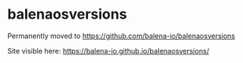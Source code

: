 # balenaosversions

Permanently moved to https://github.com/balena-io/balenaosversions

Site visible here: https://balena-io.github.io/balenaosversions/
